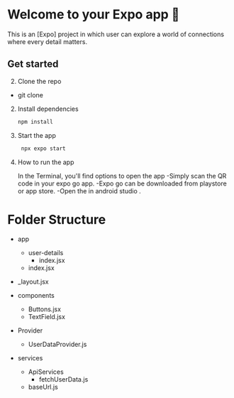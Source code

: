 # Welcome to your Expo app 👋

This is an [Expo] project in which user can explore a world of connections where every detail matters.

## Get started

2. Clone the repo
  - git clone <repo-url>

2. Install dependencies

   ```bash
   npm install
   ```

3. Start the app

   ```bash
    npx expo start
   ```
4. How to run the app

   In the Terminal, you'll find options to open the app 
   -Simply  scan the QR code in your expo go app.
   -Expo go can be downloaded from playstore or app store.
   -Open the in android studio .

# Folder Structure
- app
  - user-details
    - index.jsx
  - index.jsx
- _layout.jsx

- components
  - Buttons.jsx
  - TextField.jsx

- Provider
  - UserDataProvider.js
- services

  - ApiServices
    - fetchUserData.js
  - baseUrl.js